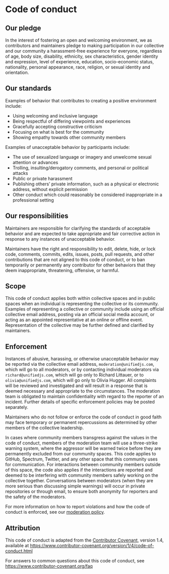 # Code of conduct

## Our pledge

In the interest of fostering an open and welcoming environment, we as
contributors and maintainers pledge to making participation in our collective
and our community a harassment-free experience for everyone, regardless of age,
body size, disability, ethnicity, sex characteristics, gender identity and
expression, level of experience, education, socio-economic status, nationality,
personal appearance, race, religion, or sexual identity and orientation.

## Our standards

Examples of behavior that contributes to creating a positive environment
include:

*   Using welcoming and inclusive language
*   Being respectful of differing viewpoints and experiences
*   Gracefully accepting constructive criticism
*   Focusing on what is best for the community
*   Showing empathy towards other community members

Examples of unacceptable behavior by participants include:

*   The use of sexualized language or imagery and unwelcome sexual attention or
    advances
*   Trolling, insulting/derogatory comments, and personal or political attacks
*   Public or private harassment
*   Publishing others’ private information, such as a physical or electronic
    address, without explicit permission
*   Other conduct which could reasonably be considered inappropriate in a
    professional setting

## Our responsibilities

Maintainers are responsible for clarifying the standards of acceptable behavior
and are expected to take appropriate and fair corrective action in response to
any instances of unacceptable behavior.

Maintainers have the right and responsibility to edit, delete, hide, or lock
code, comments, commits, edits, issues, posts, pull requests, and other
contributions that are not aligned to this code of conduct, or to ban
temporarily or permanently any contributor for other behaviors that they deem
inappropriate, threatening, offensive, or harmful.

## Scope

This code of conduct applies both within collective spaces and in public spaces
when an individual is representing the collective or its community.
Examples of representing a collective or community include using an official
collective email address, posting via an official social media account, or
acting as an appointed representative at an online or offline event.
Representation of the collective may be further defined and clarified by
maintainers.

## Enforcement

Instances of abusive, harassing, or otherwise unacceptable behavior may be
reported via the collective email address, `moderation@unifiedjs.com`, which
will go to all moderators, or by contacting individual moderators via
`richard@unifiedjs.com`, which will go only to Richard Littauer, or to
`olivia@unifiedjs.com`, which will go only to Olivia Hugger.
All complaints will be reviewed and investigated and will result in a response
that is deemed necessary and appropriate to the circumstances.
The moderation team is obligated to maintain confidentiality with regard to the
reporter of an incident.
Further details of specific enforcement policies may be posted separately.

Maintainers who do not follow or enforce the code of conduct in good faith may
face temporary or permanent repercussions as determined by other members of the
collective leadership.

In cases where community members transgress against the values in the code of
conduct, members of the moderation team will use a three-strike warning system,
where the aggressor will be warned twice before they are permanently excluded
from our community spaces.
This code applies to GitHub, Spectrum, Twitter, and any other space that this
community uses for communication.
For interactions between community members outside of this space, the code also
applies if the interactions are reported and deemed to be interfering with
community members safely working on the collective together.
Conversations between moderators (when they are more serious than discussing
simple warnings) will occur in private repositories or through email, to ensure
both anonymity for reporters and the safety of the moderators.

For more information on how to report violations and how the code of conduct is
enforced, see our [moderation policy][moderation].

## Attribution

This code of conduct is adapted from the [Contributor Covenant][homepage],
version 1.4, available at <https://www.contributor-covenant.org/version/1/4/code-of-conduct.html>

For answers to common questions about this code of conduct, see
<https://www.contributor-covenant.org/faq>

[homepage]: https://www.contributor-covenant.org

[moderation]: https://github.com/unifiedjs/collective/blob/HEAD/moderation.md
